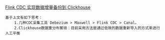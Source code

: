 [Flink CDC 实现数据增量备份到 Clickhouse](https://mp.weixin.qq.com/s/0wbG-u964UVAubKnzkqtxw)

```
基于上文有如下思考：
    1.几种CDC采集工具 Debezium > Maxwell > Flink CDC > Canal。
    2.Clickhouse数据重分布繁琐：目前采用方法是通过低效的数据重新导入的方式来进行人工平衡
```